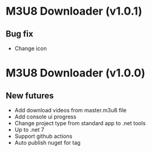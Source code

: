# M3U8 Downloader (v1.0.1)

## Bug fix

* Change icon

# M3U8 Downloader (v1.0.0)

## New futures

* Add download videos from master.m3u8 file
* Add console ui progress
* Change project type from standard app to .net tools
* Up to .net 7
* Support github actions
* Auto publish nuget for tag